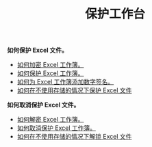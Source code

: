 ﻿---
title: 保护工作台
second_title: Aspose.Cells Cloud Documen
linktitle: 保护
type: docs
url: /zh/protect/
keywords: Protect and unprotect Excel workbook
description: Aspose.Cells Cloud REST API 支持保护和取消保护 Excel 工作簿。 SDK支持多种开发语言。它们包括 Android、C#、Go、Java、NodeJS、Perl、PHP、Python、Ruby 和 swift
weight: 36
---
**如何保护 Excel 文件。**

- [如何加密 Excel 工作簿。](/cells/zh/workbook/encrypt/)
- [如何保护 Excel 工作簿。](/cells/zh/workbook/protect/)
- [如何为 Excel 工作簿添加数字签名。](/cells/zh/workbook/digital-signature/)
- [如何在不使用存储的情况下保护 Excel 文件](/cells/zh/protect/without-using-storage/)

**如何取消保护 Excel 文件。**

- [如何解密 Excel 工作簿。](/cells/zh/workbook/decrypt/)
- [如何取消保护 Excel 工作簿。](/cells/zh/workbook/unprotect/)
- [如何在不使用存储的情况下解锁 Excel 文件](/cells/zh/unlock/without-using-storage/)
